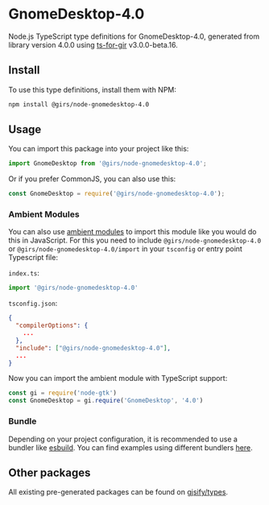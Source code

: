 
# GnomeDesktop-4.0

Node.js TypeScript type definitions for GnomeDesktop-4.0, generated from library version 4.0.0 using [ts-for-gir](https://github.com/gjsify/ts-for-gir) v3.0.0-beta.16.

## Install

To use this type definitions, install them with NPM:
```bash
npm install @girs/node-gnomedesktop-4.0
```

## Usage

You can import this package into your project like this:
```ts
import GnomeDesktop from '@girs/node-gnomedesktop-4.0';
```

Or if you prefer CommonJS, you can also use this:
```ts
const GnomeDesktop = require('@girs/node-gnomedesktop-4.0');
```

### Ambient Modules

You can also use [ambient modules](https://github.com/gjsify/ts-for-gir/tree/main/packages/cli#ambient-modules) to import this module like you would do this in JavaScript.
For this you need to include `@girs/node-gnomedesktop-4.0` or `@girs/node-gnomedesktop-4.0/import` in your `tsconfig` or entry point Typescript file:

`index.ts`:
```ts
import '@girs/node-gnomedesktop-4.0'
```

`tsconfig.json`:
```json
{
  "compilerOptions": {
    ...
  },
  "include": ["@girs/node-gnomedesktop-4.0"],
  ...
}
```

Now you can import the ambient module with TypeScript support: 

```ts
const gi = require('node-gtk')
const GnomeDesktop = gi.require('GnomeDesktop', '4.0')
```



### Bundle

Depending on your project configuration, it is recommended to use a bundler like [esbuild](https://esbuild.github.io/). You can find examples using different bundlers [here](https://github.com/gjsify/ts-for-gir/tree/main/examples).

## Other packages

All existing pre-generated packages can be found on [gjsify/types](https://github.com/gjsify/types).

